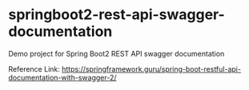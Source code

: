 # springboot2-rest-api-swagger-documentation
Demo project for Spring Boot2 REST API swagger documentation

Reference Link: https://springframework.guru/spring-boot-restful-api-documentation-with-swagger-2/
